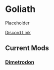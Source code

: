 # Goliath

Placeholder

[Discord Link](#)

## Current Mods

### [Dimetrodon](http://localhost:5173/Pages/Path%20of%20Titans/Guides/Curve%20Overrides/Modded%20Dinosaurs/Goliath/Mod-Dimetrodon.html)